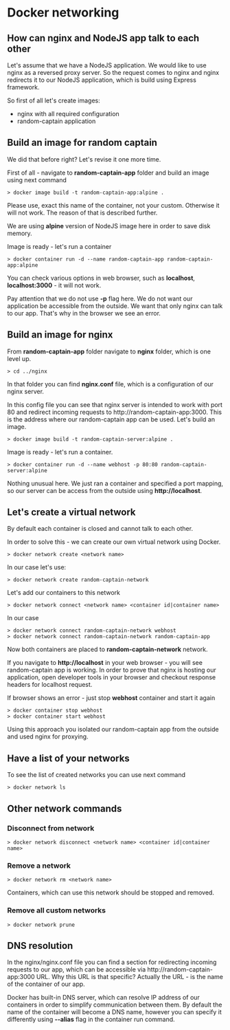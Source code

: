 # Docker networking

## How can nginx and NodeJS app talk to each other

Let's assume that we have a NodeJS application. We would like to use nginx as a reversed proxy server.
So the request comes to nginx and nginx redirects it to our NodeJS application, which is build using Express framework.

So first of all let's create images:
* nginx with all required configuration
* random-captain application

## Build an image for random captain

We did that before right? Let's revise it one more time.

First of all - navigate to __**random-captain-app**__ folder and build an image using next command

```
> docker image build -t random-captain-app:alpine .
```

Please use, exact this name of the container, not your custom. Otherwise it will not work.
The reason of that is described further.

We are using __**alpine**__ version of NodeJS image here in order to save disk memory.

Image is ready - let's run a container

```
> docker container run -d --name random-captain-app random-captain-app:alpine
```
You can check various options in web browser, such as __**localhost**__, __**localhost:3000**__ - it will not work.

Pay attention that we do not use __**\-p**__ flag here. We do not want our application be accessible from the outside. 
We want that only nginx can talk to our app. That's why in the browser we see an error.

## Build an image for nginx

From __**random-captain-app**__ folder navigate to __**nginx**__ folder, which is one level up.

```
> cd ../nginx
```

In that folder you can find __**nginx.conf**__ file, which is a configuration of our nginx server.

In this config file you can see that nginx server is intended to work with port 80 and redirect incoming requests to http://random-captain-app:3000.
This is the address where our random-captain app can be used. Let's build an image.

```
> docker image build -t random-captain-server:alpine .
```

Image is ready - let's run a container.

```
> docker container run -d --name webhost -p 80:80 random-captain-server:alpine
```

Nothing unusual here. We just ran a container and specified a port mapping, so our server can be access from the outside using __**http://localhost**__.

## Let's create a virtual network

By default each container is closed and cannot talk to each other.

In order to solve this - we can create our own virtual network using Docker.

```
> docker network create <network name>
```

In our case let's use:

```
> docker network create random-captain-network
```

Let's add our containers to this network

```
> docker network connect <network name> <container id|container name>
```

In our case 

```
> docker network connect random-captain-network webhost
> docker network connect random-captain-network random-captain-app
```

Now both  containers are placed to __**random-captain-network**__ network.

If you navigate to __**http://localhost**__ in your web browser - you will see random-captain app is working.
In order to prove that nginx is hosting our application, open developer tools in your browser and checkout response headers for localhost request.

If browser shows an error - just stop __**webhost**__ container and start it again

```
> docker container stop webhost
> docker container start webhost
```

Using this approach you isolated our random-captain app from the outside and used nginx for proxying.

## Have a list of your networks

To see the list of created networks you can use next command

```
> docker network ls
```

## Other network commands

### Disconnect from network

```
> docker network disconnect <network name> <container id|container name>
```


### Remove a network

```
> docker network rm <network name>
```

Containers, which can use this network should be stopped and removed.

### Remove all custom networks
```
> docker network prune
```

## DNS resolution

In the nginx/nginx.conf file you can find a section for redirecting incoming requests to our app, which can be accessible via http://random-captain-app:3000 URL.
Why this URL is that specific? Actually the URL - is the name of the container of our app.

Docker has built-in DNS server, which can resolve IP address of our containers in order to simplify communication between them.
By default the name of the container will become a DNS name, however you can specify it differently using __**\--alias**__ flag in the container run command.
